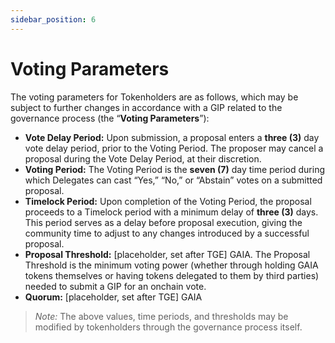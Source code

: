 ```yaml
---
sidebar_position: 6
---
```


# Voting Parameters

The voting parameters for Tokenholders are as follows, which may be subject to further changes in accordance with a GIP related to the governance process (the “**Voting Parameters**”):

* **Vote Delay Period:** Upon submission, a proposal enters a **three (3)** day vote delay period, prior to the Voting Period. The proposer may cancel a proposal during the Vote Delay Period, at their discretion.
* **Voting Period:** The Voting Period is the **seven (7)** day time period during which Delegates can cast “Yes,” “No,” or “Abstain” votes on a submitted proposal.
* **Timelock Period:** Upon completion of the Voting Period, the proposal proceeds to a Timelock period with a minimum delay of **three (3)** days. This period serves as a delay before proposal execution, giving the community time to adjust to any changes introduced by a successful proposal.
* **Proposal Threshold:** [placeholder, set after TGE] GAIA. The Proposal Threshold is the minimum voting power (whether through holding GAIA tokens themselves or having tokens delegated to them by third parties) needed to submit a GIP for an onchain vote.
* **Quorum:** [placeholder, set after TGE] GAIA

> _Note:_ The above values, time periods, and thresholds may be modified by tokenholders through the governance process itself.
